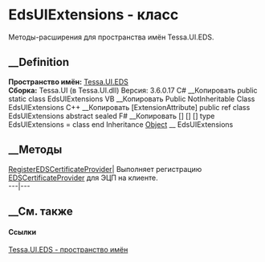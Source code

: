# EdsUIExtensions - класс
Методы-расширения для пространства имён Tessa.UI.EDS.
## __Definition
 **Пространство имён:** [Tessa.UI.EDS](N_Tessa_UI_EDS.htm)  
 **Сборка:** Tessa.UI (в Tessa.UI.dll) Версия: 3.6.0.17
C# __Копировать
     public static class EdsUIExtensions
VB __Копировать
    <ExtensionAttribute>
    Public NotInheritable Class EdsUIExtensions
C++ __Копировать
    [ExtensionAttribute]
    public ref class EdsUIExtensions abstract sealed
F# __Копировать
     [<AbstractClassAttribute>]
    [<SealedAttribute>]
    [<ExtensionAttribute>]
    type EdsUIExtensions = class end
Inheritance
    [Object](https://learn.microsoft.com/dotnet/api/system.object) __ EdsUIExtensions
##  __Методы
[RegisterEDSCertificateProvider](M_Tessa_UI_EDS_EdsUIExtensions_RegisterEDSCertificateProvider.htm)|
Выполняет регистрацию
[EDSCertificateProvider](T_Tessa_UI_EDS_EDSCertificateProvider.htm) для ЭЦП на
клиенте.  
---|---  
## __См. также
#### Ссылки
[Tessa.UI.EDS - пространство имён](N_Tessa_UI_EDS.htm)
